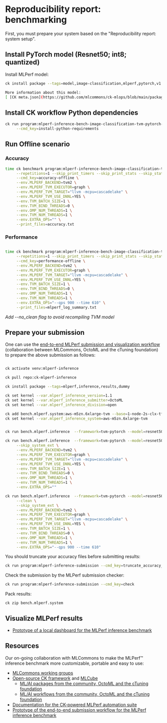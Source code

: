 # Reproducibility report: benchmarking

First, you must prepare your system based on the "Reproducibility report: system setup".


## Install PyTorch model (Resnet50; int8; quantized)

Install MLPerf model:

```bash
ck install package --tags=model,image-classification,mlperf,pytorch,v1.5-int8-quantized

More information about this model: 
[ [CK meta.json](https://github.com/mlcommons/ck-mlops/blob/main/package/ml-model-mlperf-resnet50-pytorch/.cm/meta.json) ]
```

## Install CK workflow Python dependencies

```bash
ck run program:mlperf-inference-bench-image-classification-tvm-pytorch-cpu \
     --cmd_key=install-python-requirements
```

## Run Offline scenario

### Accuracy

```bash
time ck benchmark program:mlperf-inference-bench-image-classification-tvm-pytorch-cpu \
     --repetitions=1 --skip_print_timers --skip_print_stats --skip_stat_analysis \
     --cmd_key=accuracy-offline \
     --env.MLPERF_BACKEND=tvm2 \
     --env.MLPERF_TVM_EXECUTOR=graph \
     --env.MLPERF_TVM_TARGET="llvm -mcpu=cascadelake" \
     --env.MLPERF_TVM_USE_DNNL=YES \
     --env.TVM_BATCH_SIZE=1 \
     --env.TVM_BIND_THREADS=0 \
     --env.OMP_NUM_THREADS=1 \
     --env.TVM_NUM_THREADS=1 \
     --env.EXTRA_OPS="" \
     --print_files=accuracy.txt
```

### Performance

```bash

time ck benchmark program:mlperf-inference-bench-image-classification-tvm-pytorch-cpu \
     --repetitions=1 --skip_print_timers --skip_print_stats --skip_stat_analysis \
     --cmd_key=performance-offline \
     --env.MLPERF_BACKEND=tvm2 \
     --env.MLPERF_TVM_EXECUTOR=graph \
     --env.MLPERF_TVM_TARGET="llvm -mcpu=cascadelake" \
     --env.MLPERF_TVM_USE_DNNL=YES \
     --env.TVM_BATCH_SIZE=1 \
     --env.TVM_BIND_THREADS=0 \
     --env.OMP_NUM_THREADS=1 \
     --env.TVM_NUM_THREADS=1 \
     --env.EXTRA_OPS="--qps 900 --time 610" \
     --print_files=mlperf_log_summary.txt

```


*Add --no_clean flag to avoid recompiling TVM model*





## Prepare your submission

One can use the [end-to-end MLPerf submission and visualization workflow](https://github.com/mlcommons/ck-mlops/tree/main/module/bench.mlperf.inference)
(collaboration between MLCommons, OctoML and the cTuning foundation) to prepare the above submission as follows:

```bash

ck activate venv:mlperf-inference

ck pull repo:ck-mlperf-inference

ck install package --tags=mlperf,inference,results,dummy

ck set kernel --var.mlperf_inference_version=1.1
ck set kernel --var.mlperf_inference_submitter=OctoML
ck set kernel --var.mlperf_inference_division=open

ck add bench.mlperf.system:aws-m5zn.6xlarge-tvm --base=1-node-2s-clx-tf-int8
ck set kernel --var.mlperf_inference_system=aws-m5zn.6xlarge-tvm


ck run bench.mlperf.inference  --framework=tvm-pytorch --model=resnet50 --scenario=offline --mode=prereq

ck run bench.mlperf.inference  --framework=tvm-pytorch --model=resnet50 --scenario=offline --mode=accuracy \
     --skip_system_ext \
     --env.MLPERF_BACKEND=tvm2 \
     --env.MLPERF_TVM_EXECUTOR=graph \
     --env.MLPERF_TVM_TARGET="llvm -mcpu=cascadelake" \
     --env.MLPERF_TVM_USE_DNNL=YES \
     --env.TVM_BATCH_SIZE=1 \
     --env.TVM_BIND_THREADS=0 \
     --env.OMP_NUM_THREADS=1 \
     --env.TVM_NUM_THREADS=1 \
     --env.EXTRA_OPS=""

ck run bench.mlperf.inference  --framework=tvm-pytorch --model=resnet50 --scenario=offline --mode=performance \
     --clean \
     --skip_system_ext \
     --env.MLPERF_BACKEND=tvm2 \
     --env.MLPERF_TVM_EXECUTOR=graph \
     --env.MLPERF_TVM_TARGET="llvm -mcpu=cascadelake" \
     --env.MLPERF_TVM_USE_DNNL=YES \
     --env.TVM_BATCH_SIZE=1 \
     --env.TVM_BIND_THREADS=0 \
     --env.OMP_NUM_THREADS=1 \
     --env.TVM_NUM_THREADS=1 \
     --env.EXTRA_OPS="--qps 900 --time 610"
```

You should truncate your accuracy files before submitting results:
```bash
ck run program:mlperf-inference-submission --cmd_key=truncate_accuracy_log --env.CK_MLPERF_SUBMITTER=OctoML
```

Check the submission by the MLPerf submission checker:
```bash
ck run program:mlperf-inference-submission --cmd_key=check
```

Pack results:
```
ck zip bench.mlperf.system
```



## Visualize MLPerf results

* [Prototype of a local dashboard for the MLPerf inference benchmark](https://github.com/mlcommons/ck-mlops/blob/main/module/bench.mlperf.inference/README.results.md)





## Resources

Our on-going collaboration with MLCommons to make 
the MLPerf&trade; inference benchmark more customizable, portable and easy to use:

* [MLCommons working groups](https://mlcommons.org/en/groups)
* [Open-source CK framework](https://github.com/mlcommons/ck) and [MLCube](https://github.com/mlcommons/mlcube)
  * [ML/AI packages from the community, OctoML and the cTuning foundation](https://github.com/mlcommons/ck-mlops/tree/main/package)
  * [ML/AI workflows from the community, OctoML and the cTuning foundation](https://github.com/mlcommons/ck-mlops/tree/main/program)
* [Documentation for the CK-powered MLPerf automation suite](https://github.com/mlcommons/ck/tree/master/docs/mlperf-automation)
* [Prototype of the end-to-end submission workflow for the MLPerf inference benchmark](https://github.com/mlcommons/ck-mlops/tree/main/module/bench.mlperf.inference)
